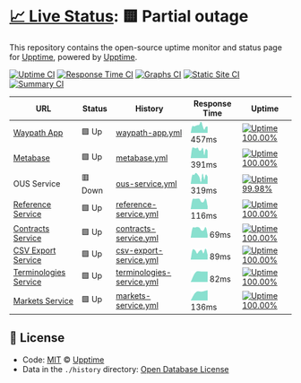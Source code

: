 # [📈 Live Status](https://demo.upptime.js.org): <!--live status--> **🟨 Partial outage**

This repository contains the open-source uptime monitor and status page for [Upptime](https://upptime.js.org), powered by [Upptime](https://github.com/upptime/upptime).

[![Uptime CI](https://github.com/koj-co/upptime/workflows/Uptime%20CI/badge.svg)](https://github.com/koj-co/upptime/actions?query=workflow%3A%22Uptime+CI%22)
[![Response Time CI](https://github.com/koj-co/upptime/workflows/Response%20Time%20CI/badge.svg)](https://github.com/koj-co/upptime/actions?query=workflow%3A%22Response+Time+CI%22)
[![Graphs CI](https://github.com/koj-co/upptime/workflows/Graphs%20CI/badge.svg)](https://github.com/koj-co/upptime/actions?query=workflow%3A%22Graphs+CI%22)
[![Static Site CI](https://github.com/koj-co/upptime/workflows/Static%20Site%20CI/badge.svg)](https://github.com/koj-co/upptime/actions?query=workflow%3A%22Static+Site+CI%22)
[![Summary CI](https://github.com/koj-co/upptime/workflows/Summary%20CI/badge.svg)](https://github.com/koj-co/upptime/actions?query=workflow%3A%22Summary+CI%22)

<!--start: status pages-->
<!-- This summary is generated by Upptime (https://github.com/upptime/upptime) -->
<!-- Do not edit this manually, your changes will be overwritten -->

| URL                                                                          | Status  | History                                                                                                                     | Response Time                                                                             | Uptime                                                                                                                                                                                                                                        |
| ---------------------------------------------------------------------------- | ------- | --------------------------------------------------------------------------------------------------------------------------- | ----------------------------------------------------------------------------------------- | --------------------------------------------------------------------------------------------------------------------------------------------------------------------------------------------------------------------------------------------- |
| [Waypath App](https://app.waypath.io)                                        | 🟩 Up   | [waypath-app.yml](https://github.com/fullprofile/status_monitor/commits/master/history/waypath-app.yml)                     | <img alt="Response time graph" src="./graphs/waypath-app.png" height="20"> 457ms          | [![Uptime 100.00%](https://img.shields.io/endpoint?url=https%3A%2F%2Fraw.githubusercontent.com%2Ffullprofile%2Fstatus_monitor%2Fmaster%2Fapi%2Fwaypath-app%2Fuptime.json)](https://status.waypath.io/history/waypath-app)                     |
| [Metabase](https://metabase.waypath.io/)                                     | 🟩 Up   | [metabase.yml](https://github.com/fullprofile/status_monitor/commits/master/history/metabase.yml)                           | <img alt="Response time graph" src="./graphs/metabase.png" height="20"> 391ms             | [![Uptime 100.00%](https://img.shields.io/endpoint?url=https%3A%2F%2Fraw.githubusercontent.com%2Ffullprofile%2Fstatus_monitor%2Fmaster%2Fapi%2Fmetabase%2Fuptime.json)](https://status.waypath.io/history/metabase)                           |
| OUS Service                                                                  | 🟥 Down | [ous-service.yml](https://github.com/fullprofile/status_monitor/commits/master/history/ous-service.yml)                     | <img alt="Response time graph" src="./graphs/ous-service.png" height="20"> 319ms          | [![Uptime 99.98%](https://img.shields.io/endpoint?url=https%3A%2F%2Fraw.githubusercontent.com%2Ffullprofile%2Fstatus_monitor%2Fmaster%2Fapi%2Fous-service%2Fuptime.json)](https://status.waypath.io/history/ous-service)                      |
| [Reference Service](https://api.waypath.io/reference/health-monitor)         | 🟩 Up   | [reference-service.yml](https://github.com/fullprofile/status_monitor/commits/master/history/reference-service.yml)         | <img alt="Response time graph" src="./graphs/reference-service.png" height="20"> 116ms    | [![Uptime 100.00%](https://img.shields.io/endpoint?url=https%3A%2F%2Fraw.githubusercontent.com%2Ffullprofile%2Fstatus_monitor%2Fmaster%2Fapi%2Freference-service%2Fuptime.json)](https://status.waypath.io/history/reference-service)         |
| [Contracts Service](https://api.waypath.io/contracts/health-monitor)         | 🟩 Up   | [contracts-service.yml](https://github.com/fullprofile/status_monitor/commits/master/history/contracts-service.yml)         | <img alt="Response time graph" src="./graphs/contracts-service.png" height="20"> 69ms     | [![Uptime 100.00%](https://img.shields.io/endpoint?url=https%3A%2F%2Fraw.githubusercontent.com%2Ffullprofile%2Fstatus_monitor%2Fmaster%2Fapi%2Fcontracts-service%2Fuptime.json)](https://status.waypath.io/history/contracts-service)         |
| [CSV Export Service](https://api.waypath.io/csv/health-monitor)              | 🟩 Up   | [csv-export-service.yml](https://github.com/fullprofile/status_monitor/commits/master/history/csv-export-service.yml)       | <img alt="Response time graph" src="./graphs/csv-export-service.png" height="20"> 89ms    | [![Uptime 100.00%](https://img.shields.io/endpoint?url=https%3A%2F%2Fraw.githubusercontent.com%2Ffullprofile%2Fstatus_monitor%2Fmaster%2Fapi%2Fcsv-export-service%2Fuptime.json)](https://status.waypath.io/history/csv-export-service)       |
| [Terminologies Service](https://api.waypath.io/terminologies/health-monitor) | 🟩 Up   | [terminologies-service.yml](https://github.com/fullprofile/status_monitor/commits/master/history/terminologies-service.yml) | <img alt="Response time graph" src="./graphs/terminologies-service.png" height="20"> 82ms | [![Uptime 100.00%](https://img.shields.io/endpoint?url=https%3A%2F%2Fraw.githubusercontent.com%2Ffullprofile%2Fstatus_monitor%2Fmaster%2Fapi%2Fterminologies-service%2Fuptime.json)](https://status.waypath.io/history/terminologies-service) |
| [Markets Service](https://api.waypath.io/markets/health-monitor)             | 🟩 Up   | [markets-service.yml](https://github.com/fullprofile/status_monitor/commits/master/history/markets-service.yml)             | <img alt="Response time graph" src="./graphs/markets-service.png" height="20"> 136ms      | [![Uptime 100.00%](https://img.shields.io/endpoint?url=https%3A%2F%2Fraw.githubusercontent.com%2Ffullprofile%2Fstatus_monitor%2Fmaster%2Fapi%2Fmarkets-service%2Fuptime.json)](https://status.waypath.io/history/markets-service)             |

<!--end: status pages-->

## 📄 License

- Code: [MIT](./LICENSE) © [Upptime](https://upptime.js.org)
- Data in the `./history` directory: [Open Database License](https://opendatacommons.org/licenses/odbl/1-0/)
